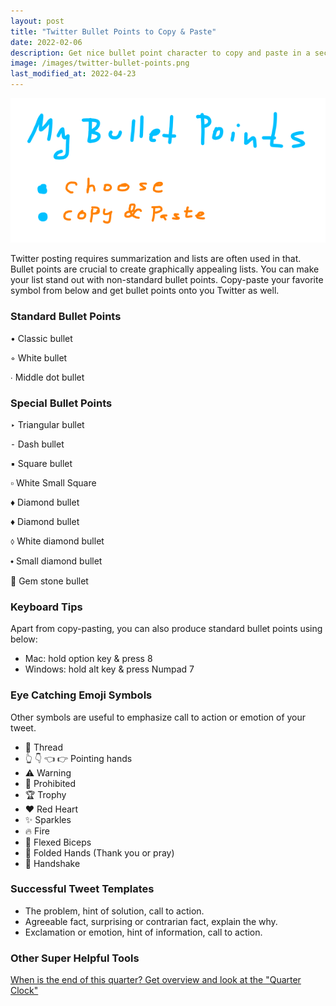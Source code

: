 ```yaml
---
layout: post
title: "Twitter Bullet Points to Copy & Paste"
date: 2022-02-06
description: Get nice bullet point character to copy and paste in a second.
image: /images/twitter-bullet-points.png
last_modified_at: 2022-04-23
---
```


![Twitter Bullet Points How To](/images/twitter-bullet-points.png)

Twitter posting requires summarization and lists are often used in that. 
Bullet points are crucial to create graphically appealing lists.
You can make your list stand out with non-standard bullet points.
Copy-paste your favorite symbol from below and get bullet points onto you Twitter as well.


### Standard Bullet Points

• Classic bullet

◦ White bullet

∙ Middle dot bullet


### Special Bullet Points
‣ Triangular bullet

⁃ Dash bullet

▪ Square bullet

▫ White Small Square

♦ Diamond bullet

♦ Diamond bullet

⬨ White diamond bullet

⬩ Small diamond bullet

💎 Gem stone bullet


### Keyboard Tips
Apart from copy-pasting, you can also produce standard bullet points using below:
- Mac: hold option key & press 8
- Windows: hold alt key & press Numpad 7

### Eye Catching Emoji Symbols
Other symbols are useful to emphasize call to action or emotion of your tweet.

- 🧵 Thread
- 👆 👇 👈 👉 Pointing hands
- ⚠️ Warning
- 🚫 Prohibited
- 🏆 Trophy
- ❤️ Red Heart
- ✨  Sparkles
- 🔥 Fire
- 💪 Flexed Biceps
- 🙏 Folded Hands (Thank you or pray)
- 🤝 Handshake

### Successful Tweet Templates
- The problem, hint of solution, call to action.
- Agreeable fact, surprising or contrarian fact, explain the why.
- Exclamation or emotion, hint of information, call to action.

### Other Super Helpful Tools
[When is the end of this quarter? Get overview and look at the "Quarter Clock"](/when-is-the-end-of-current-quarter.html)